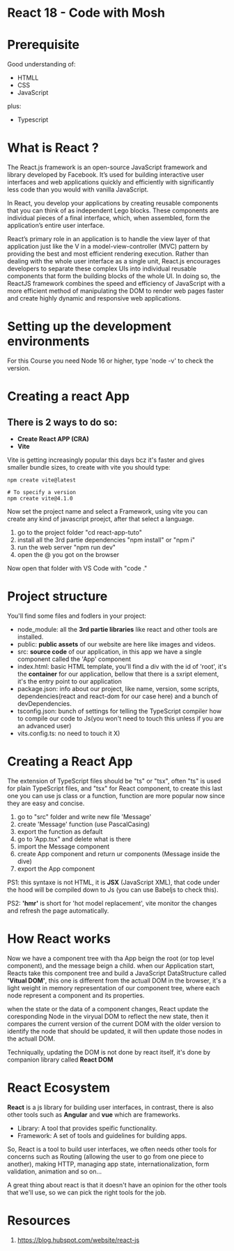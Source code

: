 # React 18 - Code with Mosh

# Prerequisite

Good understanding of:

- HTMLL
- CSS
- JavaScript

plus:

- Typescript

# What is React ?

The React.js framework is an open-source JavaScript framework and library developed by Facebook. It’s used for building interactive user interfaces and web applications quickly and efficiently with significantly less code than you would with vanilla JavaScript.

In React, you develop your applications by creating reusable components that you can think of as independent Lego blocks. These components are individual pieces of a final interface, which, when assembled, form the application’s entire user interface.

React’s primary role in an application is to handle the view layer of that application just like the V in a model-view-controller (MVC) pattern by providing the best and most efficient rendering execution. Rather than dealing with the whole user interface as a single unit, React.js encourages developers to separate these complex UIs into individual reusable components that form the building blocks of the whole UI. In doing so, the ReactJS framework combines the speed and efficiency of JavaScript with a more efficient method of manipulating the DOM to render web pages faster and create highly dynamic and responsive web applications.

# Setting up the development environments

For this Course you need Node 16 or higher, type 'node -v' to check the version.

# Creating a react App

## There is 2 ways to do so:

- **Create React APP (CRA)**
- **Vite**

Vite is getting increasingly popular this days bcz it's faster and gives smaller bundle sizes, to create with vite you should type:

```shell
npm create vite@latest

# To specify a version
npm create vite@4.1.0
```

Now set the project name and select a Framework, using vite you can create any kind of javascript proejct, after that select a language.

1. go to the project folder "cd react-app-tuto"
2. install all the 3rd partie dependencies "npm install" or "npm i"
3. run the web server "npm run dev"
4. open the @ you got on the browser

Now open that folder with VS Code with "code ."

# Project structure

You'll find some files and fodlers in your project:

- node_module: all the **3rd partie libraries** like react and other tools are installed.
- public: **public assets** of our website are here like images and videos.
- src: **source code** of our application, in this app we have a single component called the 'App' component
- index.html: basic HTML template, you'll find a div with the id of 'root', it's the **container** for our application, bellow that there is a sxript element, it's the entry point to our application
- package.json: info about our project, like name, version, some scripts, dependencies(react and react-dom for our case here) and a bunch of devDependencies.
- tsconfig.json: bunch of settings for telling the TypeScript compiler how to compile our code to Js(you won't need to touch this unless if you are an advanced user)
- vits.config.ts: no need to touch it X)

# Creating a React App

The extension of TypeScript files should be "ts" or "tsx", often "ts" is used for plain TypeScript files, and "tsx" for React component, to create this last one you can use js class or a function, function are more popular now since they are easy and concise.

1. go to "src" folder and write new file 'Message'
2. create 'Message' function (use PascalCasing)
3. export the function as default
4. go to 'App.tsx" and delete what is there
5. import the Message component
6. create App component and return ur components (Message inside the dive)
7. export the App component

PS1: this syntaxe is not HTML, it is **JSX** (JavaScript XML), that code under the hood will be compiled down to Js (you can use Babeljs to check this).

PS2: **'hmr'** is short for 'hot model replacement', vite monitor the changes and refresh the page automatically.

# How React works

Now we have a component tree with tha App beign the root (or top level component), and the message beign a child. when our Application start, Reacts take this component tree and build a JavaScript DataStructure called **'Vitual DOM'**, this one is different from the actuall DOM in the browser, it's a light weight in memory representation of our component tree, where each node represent a component and its properties.

when the state or the data of a component changes, React update the coresponding Node in the viryual DOM to reflect the new state, then it compares the current version of the current DOM with the older version to identify the node that should be updated, it will then update those nodes in the actuall DOM.

Techniqually, updating the DOM is not done by react itself, it's done by companion library called **React DOM**

# React Ecosystem

**React** is a js library for building user interfaces, in contrast, there is also other tools such as **Angular** and **vue** which are frameworks.

- Library: A tool that provides speific functionality.
- Framework: A set of tools and guidelines for building apps.

So, React is a tool to build user interfaces, we often needs other tools for concerns such as Routing (allowing the user to go from one piece to another), making HTTP, managing app state, internationalization, form validation, animation and so on...

A great thing about react is that it doesn't have an opinion for the other tools that we'll use, so we can pick the right tools for the job.

#

#

#

#

#

#

# Resources

1. https://blog.hubspot.com/website/react-js
